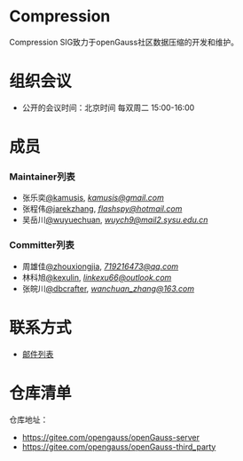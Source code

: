 # Compression

Compression SIG致力于openGauss社区数据压缩的开发和维护。

# 组织会议

- 公开的会议时间：北京时间 每双周二 15:00-16:00

# 成员

### Maintainer列表

- 张乐奕[@kamusis](https://gitee.com/kamusis), *kamusis@gmail.com*
- 张程伟[@jarekzhang](https://gitee.com/jarekzhang), *flashspy@hotmail.com*
- 吴岳川[@wuyuechuan](https://gitee.com/wuyuechuan), *wuych9@mail2.sysu.edu.cn*

### Committer列表

- 周雄佳[@zhouxiongjia](https://gitee.com/zhouxiongjia), *719216473@qq.com*
- 林科旭[@kexulin](https://gitee.com/kexulin), *linkexu66@outlook.com*
- 张皖川[@dbcrafter](https://gitee.com/dbcrafter), *wanchuan_zhang@163.com*

# 联系方式

- [邮件列表](https://mailweb.opengauss.org/postorius/lists/compression.opengauss.org/)

# 仓库清单

仓库地址：

- https://gitee.com/opengauss/openGauss-server
- https://gitee.com/opengauss/openGauss-third_party
